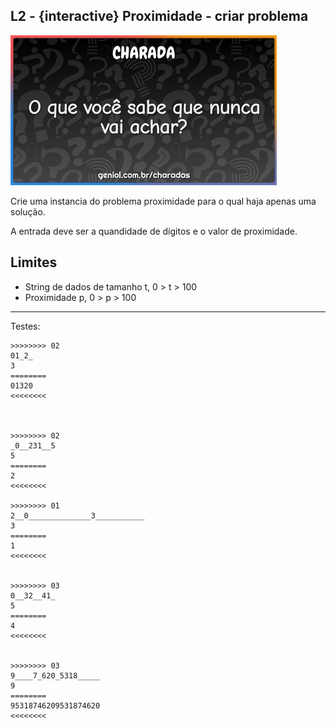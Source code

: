 ## L2 - {interactive} Proximidade - criar problema

![](__capa.jpg)

Crie uma instancia do problema proximidade para o qual haja apenas uma solução.

A entrada deve ser a quandidade de dígitos e o valor de proximidade.


## Limites
- String de dados de tamanho t, 0 > t > 100
- Proximidade p, 0 > p > 100


___
Testes:

```
>>>>>>>> 02
01_2_
3
========
01320
<<<<<<<<



>>>>>>>> 02
_0__231__5
5
========
2
<<<<<<<<

>>>>>>>> 01
2__0______________3___________
3
========
1
<<<<<<<<


>>>>>>>> 03
0__32__41_
5
========
4
<<<<<<<<


>>>>>>>> 03
9____7_620_5318_____
9
========
95318746209531874620
<<<<<<<<
```
